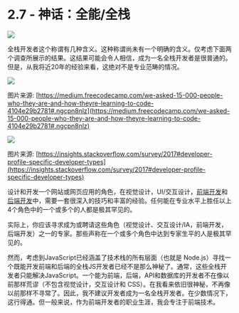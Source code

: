 <!-- 2.7 - Generalist/Full-Stack Myth -->
# 2.7 - 神话：全能/全栈

![](https://frontendmasters.com/books/front-end-handbook/2019/assets/images/full-stack.jpg)

<!-- The term "Full-Stack" developer has come to take on several meanings. So many, that not one meaning is clear when the term is used. Just consider the results from the two surveys shown below. These results might lead one to believe that being a full-stack developer is commonplace. But, in my almost 20 years of experience, this is anything but the case in a professional context. -->

全栈开发者这个称谓有几种含义。这种称谓尚未有一个明确的含义。仅考虑下面两个调查所展示的结果。这结果可能会令人相信，成为一名全栈开发者是很普通的。但是，从我将近20年的经验来看，这绝对不是专业范畴的情况。

![](https://frontendmasters.com/books/front-end-handbook/2019/assets/images/fullstack1.png)

图片来源: [https://medium.freecodecamp.com/we-asked-15-000-people-who-they-are-and-how-theyre-learning-to-code-4104e29b2781#.ngcpn8nlz](https://medium.freecodecamp.com/we-asked-15-000-people-who-they-are-and-how-theyre-learning-to-code-4104e29b2781#.ngcpn8nlz)

![](https://frontendmasters.com/books/front-end-handbook/2019/assets/images/fullstack2.png)

图片来源: [https://insights.stackoverflow.com/survey/2017#developer-profile-specific-developer-types](https://insights.stackoverflow.com/survey/2017#developer-profile-specific-developer-types)

<!-- The roles to design and develop a website or web application require a deep set of skills and vast experience in the area of visual design, UI/interaction design, front-end development, and back-end development. Any person who can fill one or more of these 4 roles at a professional level is an extremely rare commodity. -->

设计和开发一个网站或网页应用的角色，在视觉设计，UI/交互设计，[前端开发](https://github.com/kamranahmedse/developer-roadmap#-front-end-roadmap)和[后端开发](https://github.com/kamranahmedse/developer-roadmap#-back-end-roadmap)中，需要一套很深入的技巧和丰富的经验。任何能在专业水平上胜任以上4个角色中的一个或多个的人都是极其罕见的。

<!-- Pragmatically, you should seek to be, or seek to hire, an expert in one of these roles (i.e. Visual Design, Interaction Design/IA, Front-end Dev, Back-end Dev). Those who claim to operate at an expert level at one or more of these roles are exceptionally rare. -->

实际上，你应该寻求成为或聘请这些角色（视觉设计、交互设计/IA，前端开发，后端开发）之一的专家。那些声称在一个或多个角色中达到专家生平的人是极其罕见的。

<!-- However, given that JavaScript has infiltrated all layers of a technology stack (i.e. Node.js) finding a full-stack JS developer who can code the front-end and back-end is becoming less mythical. Typically, these full-stack developers only deal with JavaScript. A developer who can code the front-end, back-end, API, and database isn't as absurd as it once was (excluding visual design, interaction design, and CSS). Still mythical in my opinion, but not as uncommon as it once was. Thus, I wouldn't recommend a developer set out to become a "full-stack" developer. In rare situations, it can work. But, as a general concept for building a career as a front-end developer, I'd focus on front-end technologies. -->

然而，考虑到JavaScript已经涵盖了技术栈的所有层面（也就是 Node.js）寻找一个既能开发前端和后端的全栈JS开发者已经不是那么神秘了。通常，这些全栈开发者只能解决JavaScript。一个能为前端，后端，API和数据库的开发者不在像以前那样荒谬（不包含视觉设计，交互设计和 CSS）。在我看来依旧很神秘，不再像以前那样不寻常了。因此，我不建议开发者成为一名全栈开发者。在少数情况下，这行得通。但一般来说，作为前端开发者的职业生涯，我会专注于前端技术。
